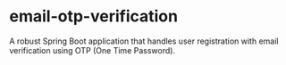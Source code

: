# email-otp-verification
A robust Spring Boot application that handles user registration with email verification using OTP (One Time Password).
